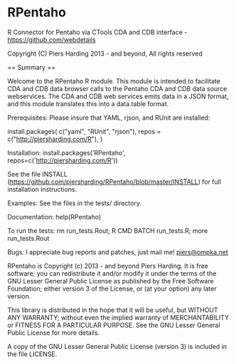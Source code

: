 RPentaho
========

R Connector for Pentaho via CTools CDA and CDB interface - https://github.com/webdetails


Copyright (C) Piers Harding 2013 - and beyond, All rights reserved

== Summary ==

Welcome to the RPentaho R module.  This module is intended to facilitate CDA and CDB data browser calls to the Pentaho CDA and CDB data source webservices.  The CDA and CDB web services emits data in a JSON format, and this module translates this into a data.table format.


Prerequisites:
 Please insure that YAML, rjson, and RUnit are installed:

 install.packages(
    c("yaml", "RUnit", "rjson"),
        repos = c("http://piersharding.com/R"),
        )


Installation:
 install.packages('RPentaho', repos=c('http://piersharding.com/R'))

See the file INSTALL (https://github.com/piersharding/RPentaho/blob/master/INSTALL) for full installation instructions.

Examples:
 See the files in the tests/ directory.

Documentation:
 help(RPentaho)

To run the tests:
rm run_tests.Rout; R CMD BATCH run_tests.R; more run_tests.Rout

Bugs:
I appreciate bug reports and patches, just mail me! piers@ompka.net

RPentaho is Copyright (c) 2013 - and beyond Piers Harding.
It is free software; you can redistribute it and/or
modify it under the terms of the GNU Lesser General Public
License as published by the Free Software Foundation; either
version 3 of the License, or (at your option) any later version.

This library is distributed in the hope that it will be useful,
but WITHOUT ANY WARRANTY; without even the implied warranty of
MERCHANTABILITY or FITNESS FOR A PARTICULAR PURPOSE.  See the GNU
Lesser General Public License for more details.

A copy of the GNU Lesser General Public License (version 3) is included in
the file LICENSE.

